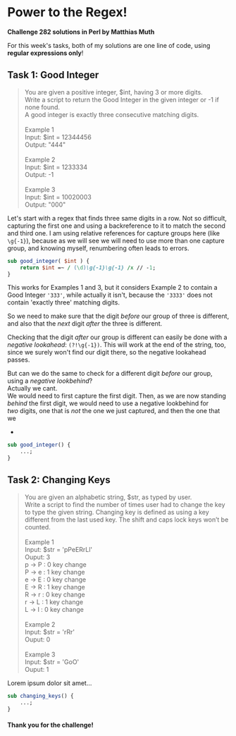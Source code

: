 # Power to the Regex!

**Challenge 282 solutions in Perl by Matthias Muth**

For this week's tasks, both of my solutions are one line of code, using **regular expressions only**!

## Task 1: Good Integer

> You are given a positive integer, \$int, having 3 or more digits.<br/>
> Write a script to return the Good Integer in the given integer or -1 if none found.<br/>
> A good integer is exactly three consecutive matching digits.<br/>
> <br/>
> Example 1<br/>
> Input: \$int = 12344456<br/>
> Output: "444"<br/>
> <br/>
> Example 2<br/>
> Input: \$int = 1233334<br/>
> Output: -1<br/>
> <br/>
> Example 3<br/>
> Input: \$int = 10020003<br/>
> Output: "000"<br/>

Let's start with a regex that finds three same digits in a row. Not so difficult, capturing the first one and using a backreference to it to match the second and third one. I am using relative references for capture groups here (like `\g{-1}`), because as we will see we will need to use more than one capture group, and knowing myself, renumbering often leads to errors.

```perl
sub good_integer( $int ) {
    return $int =~ / (\d)\g{-1}\g{-1} /x // -1;
}
```

This works for Examples 1 and 3, but it considers Example 2 to contain a Good Integer `'333'`, while actually it isn't, because the `'3333'` does not contain 'exactly three' matching digits. 

So we need to make sure that the digit *before* our group of three is different, and also that the *next* digit *after* the three is different.

Checking that the digit *after* our group is different can easily be done with a *negative lookahead*: `(?!\g{-1})`. This will work at the end of the string, too, since we surely won't find our digit there, so the negative lookahead passes.

But can we do the same to check for a different digit *before* our group, using a *negative lookbehind*?<br/>Actually we cant.<br/>We would need to first capture the first digit. Then, as we are now standing *behind* the first digit, we would need to use a negative lookbehind for *two* digits, one that is *not* the one we just captured, and then the one that we  

* 





```perl
sub good_integer() {
    ...;
}
```

## Task 2: Changing Keys

> You are given an alphabetic string, \$str, as typed by user.<br/>
> Write a script to find the number of times user had to change the key to type the given string. Changing key is defined as using a key different from the last used key. The shift and caps lock keys won’t be counted.<br/>
> <br/>
> Example 1<br/>
> Input: \$str = 'pPeERrLl'<br/>
> Ouput: 3<br/>
> p -> P : 0 key change<br/>
> P -> e : 1 key change<br/>
> e -> E : 0 key change<br/>
> E -> R : 1 key change<br/>
> R -> r : 0 key change<br/>
> r -> L : 1 key change<br/>
> L -> l : 0 key change<br/>
> <br/>
> Example 2<br/>
> Input: \$str = 'rRr'<br/>
> Ouput: 0<br/>
> <br/>
> Example 3<br/>
> Input: \$str = 'GoO'<br/>
> Ouput: 1<br/>

Lorem ipsum dolor sit amet...

```perl
sub changing_keys() {
    ...;
}
```

#### **Thank you for the challenge!**
